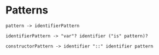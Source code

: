 # Patterns

```grammar
pattern -> identifierPattern
```

```grammar
identifierPattern -> "var"? identifier ("is" pattern)?
```

```grammar
constructorPattern -> identifier "::" identifier pattern
```
